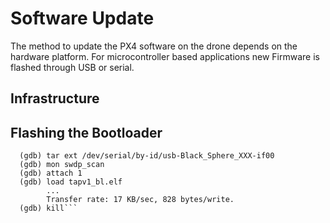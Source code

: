 
# Software Update

The method to update the PX4 software on the drone depends on the hardware platform. For microcontroller based applications new Firmware is flashed through USB or serial.

## Infrastructure




## Flashing the Bootloader



```arm-none-eabi-gdb
  (gdb) tar ext /dev/serial/by-id/usb-Black_Sphere_XXX-if00
  (gdb) mon swdp_scan
  (gdb) attach 1
  (gdb) load tapv1_bl.elf
        ...
        Transfer rate: 17 KB/sec, 828 bytes/write.
  (gdb) kill```

